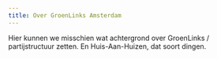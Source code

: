```yaml
---
title: Over GroenLinks Amsterdam
---
```


Hier kunnen we misschien wat achtergrond over GroenLinks / partijstructuur zetten. En Huis-Aan-Huizen, dat soort dingen.